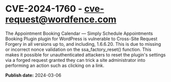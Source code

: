 # CVE-2024-1760 - cve-request@wordfence.com

The Appointment Booking Calendar — Simply Schedule Appointments Booking Plugin plugin for WordPress is vulnerable to Cross-Site Request Forgery in all versions up to, and including, 1.6.6.20. This is due to missing or incorrect nonce validation on the ssa_factory_reset() function. This makes it possible for unauthenticated attackers to reset the plugin's settings via a forged request granted they can trick a site administrator into performing an action such as clicking on a link.

**Publish date:** 2024-03-06
